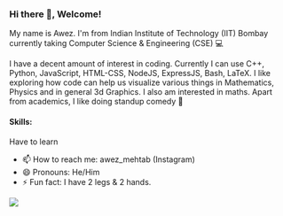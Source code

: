 ### Hi there 👋, Welcome!

My name is Awez. I'm from Indian Institute of Technology (IIT) Bombay currently taking Computer Science & Engineering (CSE) 💻

<!--
**awezmehtab/awezmehtab** is a ✨ _special_ ✨ repository because its `README.md` (this file) appears on your GitHub profile.

Here are some ideas to get you started:

- 🔭 I’m currently working on ...
- 🌱 I’m currently learning ...
- 👯 I’m looking to collaborate on ...
- 🤔 I’m looking for help with ...
- 💬 Ask me about ...
- 📫 How to reach me: ...
- 😄 Pronouns: ...
- ⚡ Fun fact: ...
-->

I have a decent amount of interest in coding. Currently I can use C++, Python, JavaScript, HTML-CSS, NodeJS, ExpressJS, Bash, LaTeX. I like exploring how code can help us visualize various things in Mathematics, Physics and in general 3d Graphics. I also am interested in maths. Apart from academics, I like doing standup comedy 🎤

#### Skills:
Have to learn

- 📫 How to reach me: awez_mehtab (Instagram)
- 😄 Pronouns: He/Him
- ⚡ Fun fact: I have 2 legs & 2 hands. 

![](https://komarev.com/ghpvc/?username=awezmehtab&color=ff69b4)
